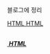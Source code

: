 블로그에 정리

<a href="https://dudtbd111.tistory.com/10?category=763762">HTML <table></a>
<a href="https://dudtbd111.tistory.com/12?category=763762">HTML <p> <br> <img> <a> <b> <strong> <i></a>
<a href="https://dudtbd111.tistory.com/13?category=763762">HTML <div></a>
